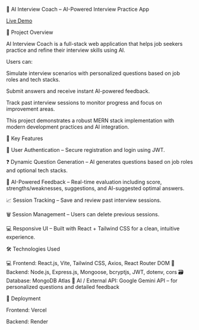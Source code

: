🤖 AI Interview Coach – AI-Powered Interview Practice App

[Live Demo](https://ai-interview-coach-one.vercel.app)

📌 Project Overview

AI Interview Coach is a full-stack web application that helps job seekers practice and refine their interview skills using AI.

Users can:

Simulate interview scenarios with personalized questions based on job roles and tech stacks.

Submit answers and receive instant AI-powered feedback.

Track past interview sessions to monitor progress and focus on improvement areas.

This project demonstrates a robust MERN stack implementation with modern development practices and AI integration.

🚀 Key Features

🔐 User Authentication – Secure registration and login using JWT.

❓ Dynamic Question Generation – AI generates questions based on job roles and optional tech stacks.

🤖 AI-Powered Feedback – Real-time evaluation including score, strengths/weaknesses, suggestions, and AI-suggested optimal answers.

📈 Session Tracking – Save and review past interview sessions.

🗑️ Session Management – Users can delete previous sessions.

💻 Responsive UI – Built with React + Tailwind CSS for a clean, intuitive experience.

🛠️ Technologies Used

💻 Frontend: React.js, Vite, Tailwind CSS, Axios, React Router DOM
🧠 Backend: Node.js, Express.js, Mongoose, bcryptjs, JWT, dotenv, cors
🗃️ Database: MongoDB Atlas
🤖 AI / External API: Google Gemini API – for personalized questions and detailed feedback

🚀 Deployment

Frontend: Vercel

Backend: Render
